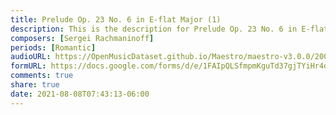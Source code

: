 ```yaml
---
title: Prelude Op. 23 No. 6 in E-flat Major (1)
description: This is the description for Prelude Op. 23 No. 6 in E-flat Major by Sergei Rachmaninoff
composers: [Sergei Rachmaninoff]
periods: [Romantic]
audioURL: https://OpenMusicDataset.github.io/Maestro/maestro-v3.0.0/2008/MIDI-Unprocessed_12_R3_2008_01-04_ORIG_MID--AUDIO_12_R3_2008_wav--3.midi
formURL: https://docs.google.com/forms/d/e/1FAIpQLSfmpmKguTd37gjTYiHr4oELl7X4mhp2SpkJMOLHZgNWtdwdFA/viewform
comments: true
share: true
date: 2021-08-08T07:43:13-06:00
---
```

